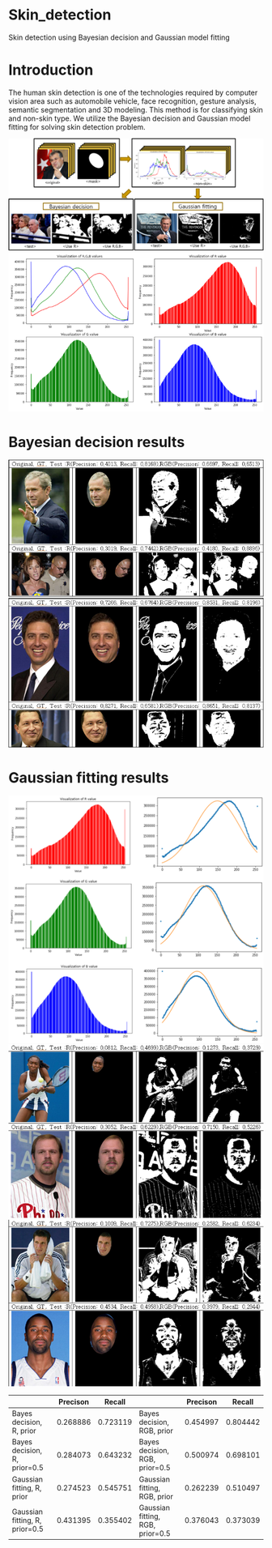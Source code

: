 # Skin_detection
Skin detection using Bayesian decision and Gaussian model fitting

# Introduction
The human skin detection is one of the technologies required by computer vision area such as automobile vehicle, face recognition, gesture analysis, semantic segmentation and 3D modeling. This method is for classifying skin and non-skin type. We utilize the Bayesian decision and Gaussian model fitting for solving skin detection problem.

![SD](./img/skindetection_0.png)
![VRGB](./img/visualization_of_RGB.png)

# Bayesian decision results
![BDR0](./img/bayesiandecision_results0.png)
![BDR1](./img/bayesiandecision_results1.png)

# Gaussian fitting results
![GF](./img/fitting.png)
![GFR0](./img/gaussianfitting_results0.png)
![GFR1](./img/gaussianfitting_results1.png)

||Precison|Recall||Precison|Recall|
|------|---|---|------|---|---|
|Bayes decision, R, prior|0.268886|0.723119|Bayes decision, RGB, prior|0.454997|0.804442|
|Bayes decision, R, prior=0.5|0.284073|0.643232|Bayes decision, RGB, prior=0.5|0.500974|0.698101|
|Gaussian fitting, R, prior|0.274523|0.545751|Gaussian fitting, RGB, prior|0.262239|0.510497|
|Gaussian fitting, R, prior=0.5|0.431395|0.355402|Gaussian fitting, RGB, prior=0.5|0.376043|0.373039|
